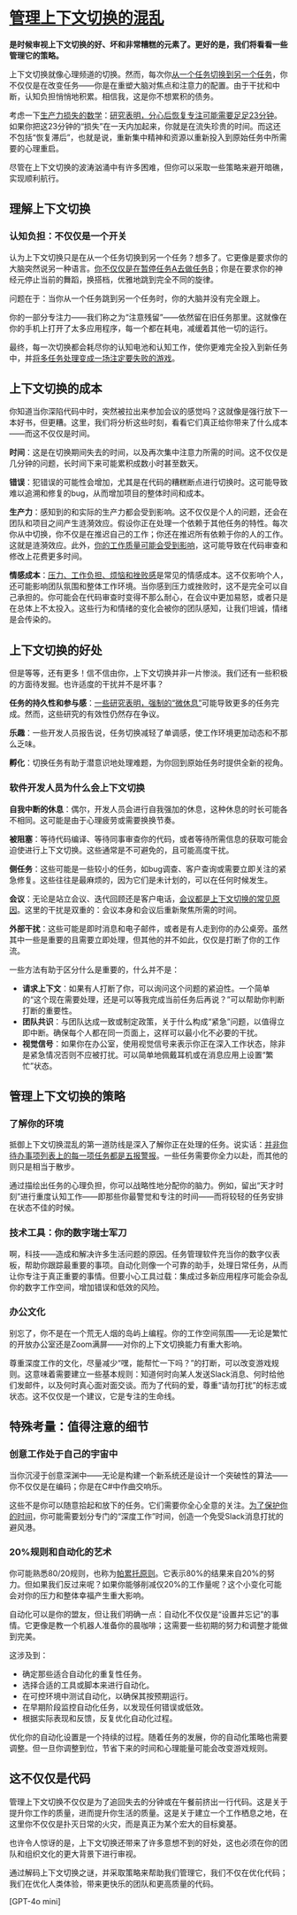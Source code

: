 # [管理上下文切换的混乱](https://leaddev.com/process/managing-chaos-context-switching)

**是时候审视上下文切换的好、坏和非常糟糕的元素了。更好的是，我们将看看一些管理它的策略。**

上下文切换就像心理频道的切换。然而，每次你[从一个任务切换到另一个任务](https://leaddev.com/process/context-switching-strategies-preserve-your-focus)，你不仅仅是在改变任务——你是在重塑大脑对焦点和注意力的配置。由于干扰和中断，认知负担悄悄地积累。相信我，这是你不想累积的债务。

考虑一下[生产力损失的数学](https://leaddev.com/team/embracing-cycles-productivity-healthier-teams)：[研究表明，分心后恢复专注可能需要足足23分钟](https://leaddev.com/wp-content/uploads/2023/09/chi08-mark.pdf)。如果你把这23分钟的“损失”在一天内加起来，你就是在流失珍贵的时间。而这还不包括“恢复滞后”，也就是说，重新集中精神和资源以重新投入到原始任务中所需要的心理重启。

尽管在上下文切换的波涛汹涌中有许多困难，但你可以采取一些策略来避开暗礁，实现顺利航行。

## 理解上下文切换

### 认知负担：不仅仅是一个开关

认为上下文切换只是在从一个任务切换到另一个任务？想多了。它更像是要求你的大脑突然说另一种语言。[你不仅仅是在暂停任务A去做任务B](https://leaddev.com/process/what-recent-data-tells-us-about-developer-productivity-and-team-health)；你是在要求你的神经元停止当前的舞蹈，换搭档，优雅地跳到完全不同的旋律。

问题在于：当你从一个任务跳到另一个任务时，你的大脑并没有完全跟上。

你的一部分专注力——我们称之为“注意残留”——依然留在旧任务那里。这就像在你的手机上打开了太多应用程序，每一个都在耗电，减缓着其他一切的运行。

最终，每一次切换都会耗尽你的认知电池和认知工作，使你更难完全投入到新任务中，并[将多任务处理变成一场注定要失败的游戏](https://leaddev.com/productivity-eng-velocity/surprisingly-high-cost-multitasking-and-how-avoid-it)。

## 上下文切换的成本

你知道当你深陷代码中时，突然被拉出来参加会议的感觉吗？这就像是强行放下一本好书，但更糟。这里，我们将分析这些时刻，看看它们真正给你带来了什么成本——而这不仅仅是时间。

**时间**：这是在切换期间失去的时间，以及再次集中注意力所需的时间。这不仅仅是几分钟的问题，长时间下来可能累积成数小时甚至数天。

**错误**：犯错误的可能性会增加，尤其是在代码的糟糕断点进行切换时。这可能导致难以追溯和修复的bug，从而增加项目的整体时间和成本。

**生产力**：感知到的和实际的生产力都会受到影响。这不仅仅是个人的问题，还会在团队和项目之间产生涟漪效应。假设你正在处理一个依赖于其他任务的特性。每次你从中切换，你不仅是在推迟自己的工作；你还在推迟所有依赖于你的人的工作。这就是涟漪效应。此外，[你的工作质量可能会受到影响](https://leaddev.com/technical-direction-strategy/achieving-speed-and-quality-without-sacrifice-engineering)，这可能导致在代码审查和修改上花费更多时间。

**情感成本**：[压力、工作负担、烦恼和挫败感](https://leaddev.com/self-care-burnout/four-ways-protect-yourself-burnout)是常见的情感成本。这不仅影响个人，还可能影响团队氛围和整体工作环境。当你感到压力或挫败时，这不是完全可以自己承担的。你可能会在代码审查时变得不那么耐心，在会议中更加易怒，或者只是在总体上不太投入。这些行为和情绪的变化会被你的团队感知，让我们坦诚，情绪是会传染的。

## 上下文切换的好处

但是等等，还有更多！信不信由你，上下文切换并非一片惨淡。我们还有一些积极的方面待发掘。也许适度的干扰并不是坏事？

**任务的持久性和参与感**：[一些研究表明，强制的“微休息”](https://time.com/6210430/micro-breaks-work-productivity/)可能导致更多的任务完成。然而，这些研究的有效性仍然存在争议。

**乐趣**：一些开发人员报告说，任务切换减轻了单调感，使工作环境更加动态和不那么乏味。

**孵化**：切换任务有助于潜意识地处理难题，为你回到原始任务时提供全新的视角。

### 软件开发人员为什么会上下文切换

**自我中断的休息**：偶尔，开发人员会进行自我强加的休息，这种休息的时长可能各不相同。这可能是由于心理疲劳或需要换换节奏。

**被阻塞**：等待代码编译、等待同事审查你的代码，或者等待所需信息的获取可能会迫使进行上下文切换。这些通常是不可避免的，且可能高度干扰。

**侧任务**：这些可能是一些较小的任务，如bug调查、客户查询或需要立即关注的紧急修复。这些往往是最麻烦的，因为它们是未计划的，可以在任何时候发生。

**会议**：无论是站立会议、迭代回顾还是客户电话，[会议都是上下文切换的常见原因](https://leaddev.com/process/how-protect-your-calendar-against-unnecessary-meetings)。这里的干扰是双重的：会议本身和会议后重新聚焦所需的时间。

**外部干扰**：这些可能是即时消息和电子邮件，或者是有人走到你的办公桌旁。虽然其中一些是重要的且需要立即处理，但其他的并不如此，仅仅是打断了你的工作流。

一些方法有助于区分什么是重要的，什么并不是：

- **请求上下文**：如果有人打断了你，可以询问这个问题的紧迫性。一个简单的“这个现在需要处理，还是可以等我完成当前任务后再说？”可以帮助你判断打断的重要性。
- **团队共识**：与团队达成一致或制定政策，关于什么构成“紧急”问题，以值得立即中断。确保每个人都在同一页面上，这样可以最小化不必要的干扰。
- **视觉信号**：如果你在办公室，使用视觉信号来表示你正在深入工作状态，除非是紧急情况否则不应被打扰。可以简单地佩戴耳机或在消息应用上设置“繁忙”状态。

## 管理上下文切换的策略

### 了解你的环境

抵御上下文切换混乱的第一道防线是深入了解你正在处理的任务。说实话：[并非你待办事项列表上的每一项任务都是五报警报](https://leaddev.com/personal-development/strategies-managing-being-overwhelmed)。一些任务需要你全力以赴，而其他的则只是相当于散步。

通过描绘出任务的心理负担，你可以战略性地分配你的脑力。例如，留出“天才时刻”进行重度认知工作——即那些你最警觉和专注的时间——而将较轻的任务安排在状态不佳的时候。

### 技术工具：你的数字瑞士军刀

啊，科技——造成和解决许多生活问题的原因。任务管理软件充当你的数字仪表板，帮助你跟踪最重要的事项。自动化则像一个可靠的助手，处理日常任务，从而让你专注于真正重要的事情。但要小心工具过载：集成过多新应用程序可能会杂乱你的数字工作空间，增加错误和低效的风险。

### 办公文化

别忘了，你不是在一个荒无人烟的岛屿上编程。你的工作空间氛围——无论是繁忙的开放办公室还是Zoom满屏——对你的上下文切换能力有重大影响。

尊重深度工作的文化，尽量减少“嘿，能帮忙一下吗？”的打断，可以改变游戏规则。这意味着需要建立一些基本规则：知道何时向某人发送Slack消息、何时给他们发邮件，以及何时真心面对面交谈。而为了代码的爱，尊重“请勿打扰”的标志或状态。这不仅仅是一个建议，它是专注的生命线。

## 特殊考量：值得注意的细节

### 创意工作处于自己的宇宙中

当你沉浸于创意深渊中——无论是构建一个新系统还是设计一个突破性的算法——你不仅仅是在编码；你是在C#中作曲交响乐。

这些不是你可以随意拾起和放下的任务。它们需要你全心全意的关注。[为了保护你的时间](https://leaddev.com/personal-development/how-manage-your-time-new-engineering-leader)，你可能需要划分专门的“深度工作”时间，创造一个免受Slack消息打扰的避风港。

### 20%规则和自动化的艺术

你可能熟悉80/20规则，也称为[帕累托原则](https://en.wikipedia.org/wiki/Pareto_principle)。它表示80%的结果来自20%的努力。但如果我们反过来呢？如果你能够削减仅20%的工作量呢？这个小变化可能会对你的压力和整体幸福产生重大影响。

自动化可以是你的盟友，但让我们明确一点：自动化不仅仅是“设置并忘记”的事情。它更像是教一个机器人准备你的晨咖啡；这需要一些初期的努力和调整才能做到完美。

这涉及到：

- 确定那些适合自动化的重复性任务。
- 选择合适的工具或脚本来进行自动化。
- 在可控环境中测试自动化，以确保其按预期运行。
- 在早期阶段监控自动化任务，以发现任何错误或低效。
- 根据实际表现和反馈，反复优化自动化过程。

优化你的自动化设置是一个持续的过程。随着任务的发展，你的自动化策略也需要调整。但一旦你调整到位，节省下来的时间和心理能量可能会改变游戏规则。

## 这不仅仅是代码

管理上下文切换不仅仅是为了追回失去的分钟或在午餐前挤出一行代码。这是关于提升你工作的质量，进而提升你生活的质量。这是关于建立一个工作栖息之地，在这里你不仅仅是扑灭日常的火灾，而是真正为某个宏大的目标奠基。

也许令人惊讶的是，上下文切换还带来了许多意想不到的好处，这也必须在你的团队和组织文化的更大背景下进行审视。

通过解码上下文切换之谜，并采取策略来帮助我们管理它，我们不仅在优化代码；我们在优化人类体验，带来更快乐的团队和更高质量的代码。

[GPT-4o mini]

